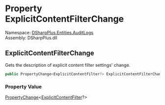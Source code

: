 # Property ExplicitContentFilterChange

Namespace: [DSharpPlus.Entities.AuditLogs](DSharpPlus.Entities.AuditLogs.md)  
Assembly: DSharpPlus.dll

## <a id="DSharpPlus_Entities_AuditLogs_DiscordAuditLogGuildEntry_ExplicitContentFilterChange"></a>ExplicitContentFilterChange

Gets the description of explicit content filter settings' change.

```csharp
public PropertyChange<ExplicitContentFilter?> ExplicitContentFilterChange { get; }
```

### Property Value

[PropertyChange](DSharpPlus.Entities.AuditLogs.PropertyChange\-1.md)<[ExplicitContentFilter](DSharpPlus.Entities.ExplicitContentFilter.md)?\>


